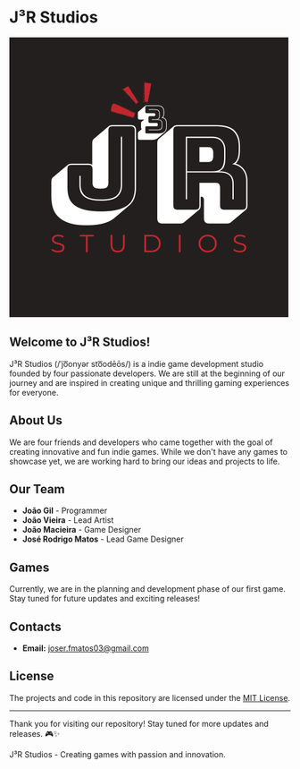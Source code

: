 # J³R Studios

![J³R Studios Logo](https://github.com/J-RStudio/.github/blob/main/J3R%20(5).png?raw=true)

## Welcome to J³R Studios!

J³R Studios (/ˈjo͞onyər sto͞odēōs/) is a indie game development studio founded by four passionate developers. We are still at the beginning of our journey and are inspired in creating unique and thrilling gaming experiences for everyone.

## About Us

We are four friends and developers who came together with the goal of creating innovative and fun indie games. While we don't have any games to showcase yet, we are working hard to bring our ideas and projects to life.

## Our Team

- **João Gil** - Programmer
- **João Vieira** - Lead Artist
- **João Macieira** - Game Designer
- **José Rodrigo Matos** - Lead Game Designer

## Games

Currently, we are in the planning and development phase of our first game. Stay tuned for future updates and exciting releases!

## Contacts

- **Email:** joser.fmatos03@gmail.com

## License

The projects and code in this repository are licensed under the [MIT License](LICENSE).

---

Thank you for visiting our repository! Stay tuned for more updates and releases. 🎮✨

J³R Studios - Creating games with passion and innovation.
